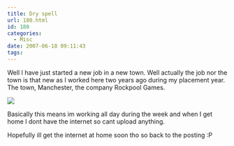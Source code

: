 ```yaml
---
title: Dry spell
url: 180.html
id: 180
categories:
  - Misc
date: 2007-06-18 09:11:43
tags:
---
```


Well I have just started a new job in a new town. Well actually the job nor the town is that new as I worked here two years ago during my placement year. The town, Manchester, the company Rockpool Games.

<!-- more -->

[![](https://www.developmag.com/files/news/24738/rockpool_logo.jpg)](https://www.rockpoolgames.com/)

Basically this means im working all day during the week and when I get home I dont have the internet so cant upload anything.

Hopefully ill get the internet at home soon tho so back to the posting :P
